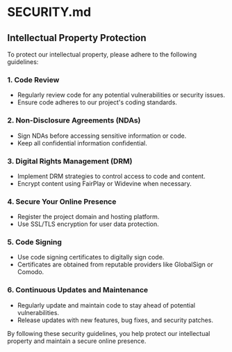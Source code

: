 # SECURITY.md

## Intellectual Property Protection

To protect our intellectual property, please adhere to the following guidelines:

### 1. Code Review
- Regularly review code for any potential vulnerabilities or security issues.
- Ensure code adheres to our project's coding standards.

### 2. Non-Disclosure Agreements (NDAs)
- Sign NDAs before accessing sensitive information or code.
- Keep all confidential information confidential.

### 3. Digital Rights Management (DRM)
- Implement DRM strategies to control access to code and content.
- Encrypt content using FairPlay or Widevine when necessary.

### 4. Secure Your Online Presence
- Register the project domain and hosting platform.
- Use SSL/TLS encryption for user data protection.

### 5. Code Signing
- Use code signing certificates to digitally sign code.
- Certificates are obtained from reputable providers like GlobalSign or Comodo.

### 6. Continuous Updates and Maintenance
- Regularly update and maintain code to stay ahead of potential vulnerabilities.
- Release updates with new features, bug fixes, and security patches.

By following these security guidelines, you help protect our intellectual property and maintain a secure online presence.